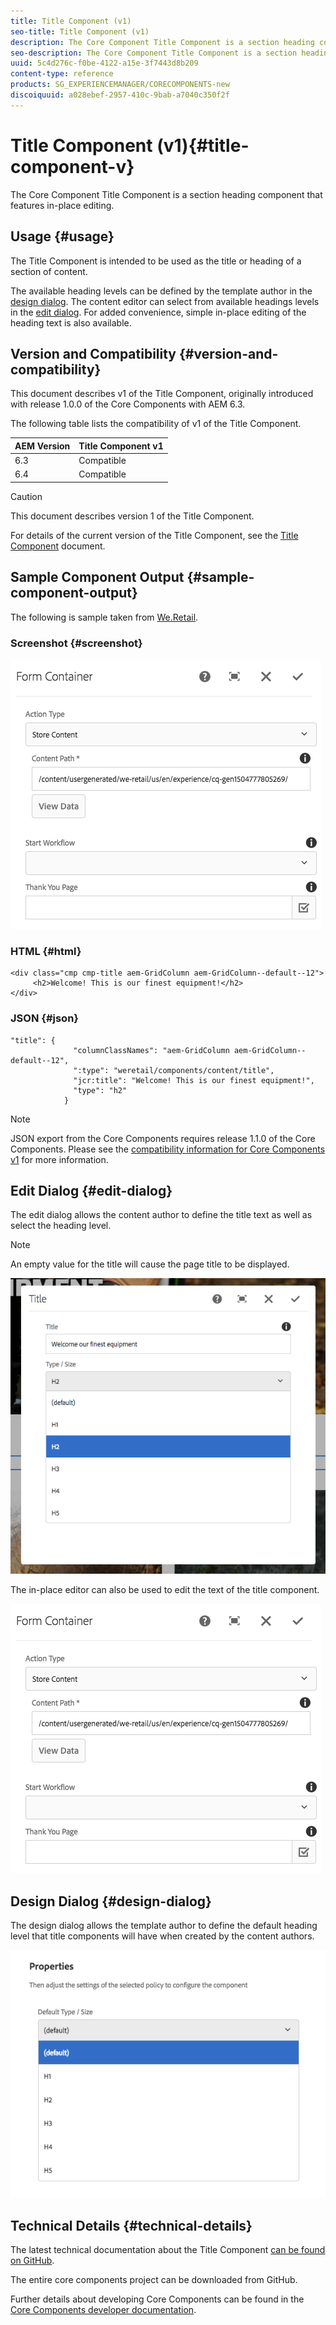 ```yaml
---
title: Title Component (v1)
seo-title: Title Component (v1)
description: The Core Component Title Component is a section heading component that features in-place editing.
seo-description: The Core Component Title Component is a section heading component that features in-place editing.
uuid: 5c4d276c-f0be-4122-a15e-3f7443d8b209
content-type: reference
products: SG_EXPERIENCEMANAGER/CORECOMPONENTS-new
discoiquuid: a028ebef-2957-410c-9bab-a7040c350f2f
---
```


# Title Component (v1){#title-component-v}

The Core Component Title Component is a section heading component that features in-place editing.

## Usage {#usage}

The Title Component is intended to be used as the title or heading of a section of content.

The available heading levels can be defined by the template author in the [design dialog](title-v1.md#main-pars_title_1995166862). The content editor can select from available headings levels in the [edit dialog](title-v1.md#main-pars_title). For added convenience, simple in-place editing of the heading text is also available.

## Version and Compatibility {#version-and-compatibility}

This document describes v1 of the Title Component, originally introduced with release 1.0.0 of the Core Components with AEM 6.3.

The following table lists the compatibility of v1 of the Title Component.

|AEM Version|Title Component v1|
|--- |--- |
|6.3|Compatible|
|6.4|Compatible|

>[!CAUTION]
>
>This document describes version 1 of the Title Component.
>
>For details of the current version of the Title Component, see the [Title Component](title.md) document.

## Sample Component Output {#sample-component-output}

The following is sample taken from [We.Retail](https://helpx.adobe.com/experience-manager/6-3/sites/developing/using/we-retail.html).

### Screenshot {#screenshot}

![](assets/chlimage_1.png) 

### HTML {#html}

```
<div class="cmp cmp-title aem-GridColumn aem-GridColumn--default--12">
     <h2>Welcome! This is our finest equipment!</h2>
</div>
```

### JSON {#json}

```
"title": {
              "columnClassNames": "aem-GridColumn aem-GridColumn--default--12",
              ":type": "weretail/components/content/title",
              "jcr:title": "Welcome! This is our finest equipment!",
              "type": "h2"
            }
```

>[!NOTE]
>
>JSON export from the Core Components requires release 1.1.0 of the Core Components. Please see the [compatibility information for Core Components v1](versions.md#main-pars_title_236368006) for more information.

## Edit Dialog {#edit-dialog}

The edit dialog allows the content author to define the title text as well as select the heading level.

>[!NOTE]
>
>An empty value for the title will cause the page title to be displayed.

![](assets/chlimage_1-91.png)

The in-place editor can also be used to edit the text of the title component.

![](assets/chlimage_1.png) 

## Design Dialog {#design-dialog}

The design dialog allows the template author to define the default heading level that title components will have when created by the content authors.

![](assets/chlimage_1-92.png) 

## Technical Details {#technical-details}

The latest technical documentation about the Title Component [can be found on GitHub](https://github.com/adobe/aem-core-wcm-components/tree/master/content/src/content/jcr_root/apps/core/wcm/components/title/v1/title).

The entire core components project can be downloaded from GitHub.

Further details about developing Core Components can be found in the [Core Components developer documentation](developing.md). 
